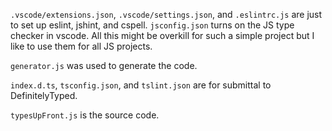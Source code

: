 `.vscode/extensions.json`, `.vscode/settings.json`, and `.eslintrc.js` are just to set up eslint, jshint, and cspell.  `jsconfig.json` turns on the JS type checker in vscode. All this might be overkill for such a simple project but I like to use them for all JS projects.  

`generator.js` was used to generate the code.  

`index.d.ts`, `tsconfig.json`, and `tslint.json` are for submittal to DefinitelyTyped.  

`typesUpFront.js` is the source code.